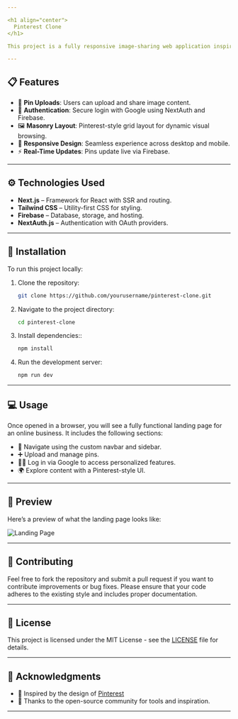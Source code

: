 ```yaml
---

<h1 align="center">
  Pinterest Clone
</h1>

This project is a fully responsive image-sharing web application inspired by Pinterest. Built with Next.js for server-side rendering and routing, Tailwind CSS for modern and responsive UI design, Firebase for real-time database and image storage, and NextAuth.js for secure authentication and session management.

---
```


## 📋 Features

- 📌 **Pin Uploads**: Users can upload and share image content.
- 🔐 **Authentication**: Secure login with Google using NextAuth and Firebase.
- 🖼️ **Masonry Layout**: Pinterest-style grid layout for dynamic visual browsing.
- 📱 **Responsive Design**: Seamless experience across desktop and mobile.
- ⚡ **Real-Time Updates**: Pins update live via Firebase.

---

## ⚙️ Technologies Used

- **Next.js** – Framework for React with SSR and routing.
- **Tailwind CSS** – Utility-first CSS for styling.
- **Firebase** – Database, storage, and hosting.
- **NextAuth.js** – Authentication with OAuth providers.

---

## 🚀 Installation

To run this project locally:

1. Clone the repository:
   ```bash
   git clone https://github.com/yourusername/pinterest-clone.git
   ```

2. Navigate to the project directory:
   ```bash
   cd pinterest-clone
   ```

3. Install dependencies::
   ```bash
   npm install
   ```
3. Run the development server:
   ```bash
   npm run dev
   ```

---

## 💻 Usage

Once opened in a browser, you will see a fully functional landing page for an online business. It includes the following sections:

- 🧭 Navigate using the custom navbar and sidebar.
- ➕ Upload and manage pins.
- 🧑‍💼 Log in via Google to access personalized features.
- 🌍 Explore content with a Pinterest-style UI.

---

## 📸 Preview

Here’s a preview of what the landing page looks like:

![Landing Page](https://cdn.dribbble.com/users/700165/screenshots/9776995/media/61951dde98de59bd8ef5e3c4d4fc7ce5.png)

---

## 🤝 Contributing

Feel free to fork the repository and submit a pull request if you want to contribute improvements or bug fixes. Please ensure that your code adheres to the existing style and includes proper documentation.

---

## 📜 License

This project is licensed under the MIT License - see the [LICENSE](https://help.pinterest.com/en/article/copyright) file for details.

---

## 👏 Acknowledgments

- 🌟 Inspired by the design of [Pinterest](https://www.pinterest.com/)
- 🙏 Thanks to the open-source community for tools and inspiration.

---
